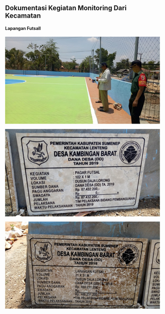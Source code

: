 ## Dokumentasi Kegiatan Monitoring Dari Kecamatan

#### Lapangan Futsall
![Lapangan Futsall](https://github.com/pemdeskambar/koordinasi/blob/master/Gambar/Dokumentasi/Lapangan/1.jpg)

![Lapangan Futsall](https://github.com/pemdeskambar/koordinasi/blob/master/Gambar/Dokumentasi/Lapangan/2.jpg)

![Lapangan Futsall](https://github.com/pemdeskambar/koordinasi/blob/master/Gambar/Dokumentasi/Lapangan/3.jpg)